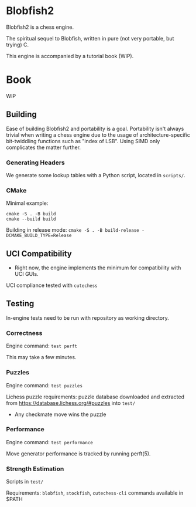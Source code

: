 # Blobfish2

Blobfish2 is a chess engine.

The spiritual sequel to Blobfish, written in pure (not very portable, but trying) C.

This engine is accompanied by a tutorial book (WIP).

# Book

WIP

## Building

Ease of building Blobfish2 and portability is a goal. Portability isn't always trivial when writing a chess engine
due to the usage of architecture-specific bit-twiddling functions such as "index of LSB". Using SIMD only complicates the matter further.

### Generating Headers

We generate some lookup tables with a Python script, located in `scripts/`.

### CMake

Minimal example:

```
cmake -S . -B build
cmake --build build
```

Building in release mode: `cmake -S . -B build-release -DCMAKE_BUILD_TYPE=Release`

## UCI Compatibility

- Right now, the engine implements the minimum for compatibility with UCI GUIs.

UCI compliance tested with `cutechess`

## Testing

In-engine tests need to be run with repository as working directory.

### Correctness

Engine command: `test perft`

This may take a few minutes.

### Puzzles

Engine command: `test puzzles`

Lichess puzzle requirements: puzzle database downloaded and extracted from https://database.lichess.org/#puzzles into `test/`
- Any checkmate move wins the puzzle

### Performance

Engine command: `test performance`

Move generator performance is tracked by running perft(5).

### Strength Estimation

Scripts in `test/`

Requirements: `blobfish`, `stockfish`, `cutechess-cli` commands available in $PATH

